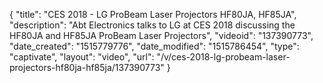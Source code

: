 {
    "title": "CES 2018 - LG ProBeam Laser Projectors HF80JA, HF85JA",
    "description": "Abt Electronics talks to LG at CES 2018 discussing the HF80JA and HF85JA ProBeam Laser Projectors",
    "videoid": "137390773",
    "date_created": "1515779776",
    "date_modified": "1515786454",
    "type": "captivate",
    "layout": "video",
    "url": "\/v\/ces-2018-lg-probeam-laser-projectors-hf80ja-hf85ja\/137390773"
}